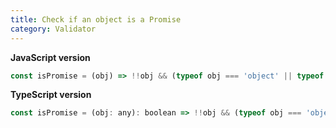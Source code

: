 ```yaml
---
title: Check if an object is a Promise
category: Validator
---
```


**JavaScript version**

```js
const isPromise = (obj) => !!obj && (typeof obj === 'object' || typeof obj === 'function') && typeof obj.then === 'function';
```

**TypeScript version**

```js
const isPromise = (obj: any): boolean => !!obj && (typeof obj === 'object' || typeof obj === 'function') && typeof obj.then === 'function';
```
